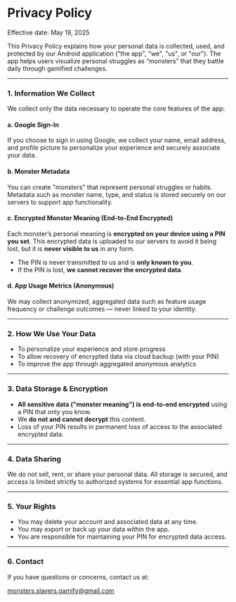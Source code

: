 # Privacy Policy

Effective date: May 19, 2025

This Privacy Policy explains how your personal data is collected, used, and protected by our Android application ("the app", "we", "us", or "our"). The app helps users visualize personal struggles as “monsters” that they battle daily through gamified challenges.

---

### 1. Information We Collect

We collect only the data necessary to operate the core features of the app:

#### a. Google Sign-In
If you choose to sign in using Google, we collect your name, email address, and profile picture to personalize your experience and securely associate your data.

#### b. Monster Metadata
You can create "monsters" that represent personal struggles or habits. Metadata such as monster name, type, and status is stored securely on our servers to support app functionality.

#### c. Encrypted Monster Meaning (End-to-End Encrypted)
Each monster’s personal meaning is **encrypted on your device using a PIN you set**. This encrypted data is uploaded to our servers to avoid it being lost, but it is **never visible to us** in any form.

- The PIN is never transmitted to us and is **only known to you**.
- If the PIN is lost, **we cannot recover the encrypted data**.

#### d. App Usage Metrics (Anonymous)
We may collect anonymized, aggregated data such as feature usage frequency or challenge outcomes — never linked to your identity.

---

### 2. How We Use Your Data

- To personalize your experience and store progress
- To allow recovery of encrypted data via cloud backup (with your PIN)
- To improve the app through aggregated anonymous analytics

---

### 3. Data Storage & Encryption

- **All sensitive data ("monster meaning") is end-to-end encrypted** using a PIN that only you know.
- We **do not and cannot decrypt** this content.
- Loss of your PIN results in permanent loss of access to the associated encrypted data.

---

### 4. Data Sharing

We do not sell, rent, or share your personal data. All storage is secured, and access is limited strictly to authorized systems for essential app functions.

---

### 5. Your Rights

- You may delete your account and associated data at any time.
- You may export or back up your data within the app.
- You are responsible for maintaining your PIN for encrypted data access.

---

### 6. Contact

If you have questions or concerns, contact us at:

monsters.slayers.gamify@gmail.com

